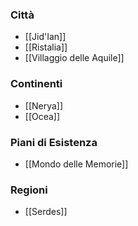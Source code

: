 ### Città
- [[Jid'Ian]]
- [[Ristalia]]
- [[Villaggio delle Aquile]]
### Continenti
- [[Nerya]]
- [[Ocea]]
### Piani di Esistenza
- [[Mondo delle Memorie]]
### Regioni
- [[Serdes]]